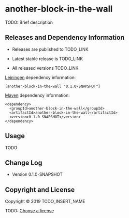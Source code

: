 # another-block-in-the-wall

TODO: Brief description



## Releases and Dependency Information

* Releases are published to TODO_LINK

* Latest stable release is TODO_LINK

* All released versions TODO_LINK

[Leiningen] dependency information:

    [another-block-in-the-wall "0.1.0-SNAPSHOT"]

[Maven] dependency information:

    <dependency>
      <groupId>another-block-in-the-wall</groupId>
      <artifactId>another-block-in-the-wall</artifactId>
      <version>0.1.0-SNAPSHOT</version>
    </dependency>

[Leiningen]: http://leiningen.org/
[Maven]: http://maven.apache.org/



## Usage

TODO



## Change Log

* Version 0.1.0-SNAPSHOT



## Copyright and License

Copyright © 2019 TODO_INSERT_NAME

TODO: [Choose a license](http://choosealicense.com/)
